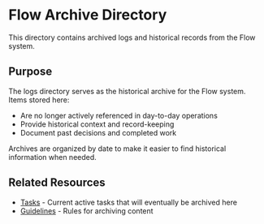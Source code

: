 # Flow Archive Directory

This directory contains archived logs and historical records from the Flow system.

## Purpose

The logs directory serves as the historical archive for the Flow system. Items stored here:

- Are no longer actively referenced in day-to-day operations
- Provide historical context and record-keeping
- Document past decisions and completed work

Archives are organized by date to make it easier to find historical information when needed.

## Related Resources

- [Tasks](../active/tasks.md) - Current active tasks that will eventually be archived here
- [Guidelines](../system/guidelines.md) - Rules for archiving content
